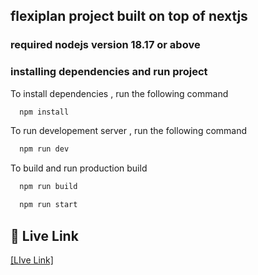 ## flexiplan project built on top of nextjs

### required nodejs version 18.17 or above

### installing dependencies and run project

To install dependencies , run the following command

```bash
  npm install
```

To run developement server , run the following command

```bash
  npm run dev
```

To build and run production build

```bash
  npm run build
```

```bash
  npm run start
```

## 🔗 Live Link

[[LIve Link]](https://flexi-plan-gamma.vercel.app/)

